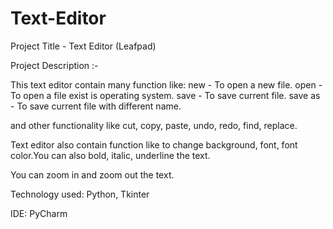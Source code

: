 # Text-Editor

Project Title - Text Editor (Leafpad)

Project Description :- 

This text editor contain many function like:
new - To open a new file.
open - To open a file exist is operating system.
save - To save current file.
save as - To save current file with different name.

and other functionality like cut, copy, paste, undo, redo, find, replace.

Text editor also contain function like to change background, font, font color.You can also bold, italic, underline the text.

You can zoom in and zoom out the text.

Technology used: Python, Tkinter

IDE: PyCharm
